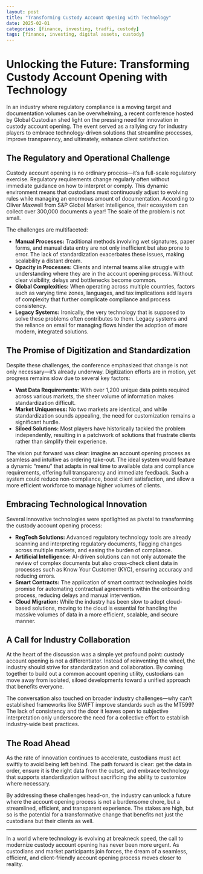 ```yaml
---
layout: post
title: "Transforming Custody Account Opening with Technology"
date: 2025-02-01
categories: [finance, investing, tradfi, custody]
tags: [finance, investing, digital assets, custody]
---
```


# Unlocking the Future: Transforming Custody Account Opening with Technology

In an industry where regulatory compliance is a moving target and documentation volumes can be overwhelming, a recent conference hosted by Global Custodian shed light on the pressing need for innovation in custody account opening. The event served as a rallying cry for industry players to embrace technology-driven solutions that streamline processes, improve transparency, and ultimately, enhance client satisfaction.

## The Regulatory and Operational Challenge

Custody account opening is no ordinary process—it’s a full-scale regulatory exercise. Regulatory requirements change regularly often without immediate guidance on how to interpret or comply. This dynamic environment means that custodians must continuously adjust to evolving rules while managing an enormous amount of documentation. According to Oliver Maxwell from S&P Global Market Intelligence, their ecosystem can collect over 300,000 documents a year! The scale of the problem is not small. 

The challenges are multifaceted:
- **Manual Processes:** Traditional methods involving wet signatures, paper forms, and manual data entry are not only inefficient but also prone to error. The lack of standardization exacerbates these issues, making scalability a distant dream.
- **Opacity in Processes:** Clients and internal teams alike struggle with understanding where they are in the account opening process. Without clear visibility, delays and bottlenecks become common.
- **Global Complexities:** When operating across multiple countries, factors such as varying time zones, languages, and tax implications add layers of complexity that further complicate compliance and process consistency.
- **Legacy Systems:** Ironically, the very technology that is supposed to solve these problems often contributes to them. Legacy systems and the reliance on email for managing flows hinder the adoption of more modern, integrated solutions.

## The Promise of Digitization and Standardization

Despite these challenges, the conference emphasized that change is not only necessary—it’s already underway. Digitization efforts are in motion, yet progress remains slow due to several key factors:
- **Vast Data Requirements:** With over 1,200 unique data points required across various markets, the sheer volume of information makes standardization difficult.
- **Market Uniqueness:** No two markets are identical, and while standardization sounds appealing, the need for customization remains a significant hurdle.
- **Siloed Solutions:** Most players have historically tackled the problem independently, resulting in a patchwork of solutions that frustrate clients rather than simplify their experience.

The vision put forward was clear: imagine an account opening process as seamless and intuitive as ordering take-out. The ideal system would feature a dynamic “menu” that adapts in real time to available data and compliance requirements, offering full transparency and immediate feedback. Such a system could reduce non-compliance, boost client satisfaction, and allow a more efficient workforce to manage higher volumes of clients.

## Embracing Technological Innovation

Several innovative technologies were spotlighted as pivotal to transforming the custody account opening process:
- **RegTech Solutions:** Advanced regulatory technology tools are already scanning and interpreting regulatory documents, flagging changes across multiple markets, and easing the burden of compliance.
- **Artificial Intelligence:** AI-driven solutions can not only automate the review of complex documents but also cross-check client data in processes such as Know Your Customer (KYC), ensuring accuracy and reducing errors.
- **Smart Contracts:** The application of smart contract technologies holds promise for automating contractual agreements within the onboarding process, reducing delays and manual intervention.
- **Cloud Migration:** While the industry has been slow to adopt cloud-based solutions, moving to the cloud is essential for handling the massive volumes of data in a more efficient, scalable, and secure manner.

## A Call for Industry Collaboration

At the heart of the discussion was a simple yet profound point: custody account opening is not a differentiator. Instead of reinventing the wheel, the industry should strive for standardization and collaboration. By coming together to build out a common account opening utility, custodians can move away from isolated, siloed developments toward a unified approach that benefits everyone.

The conversation also touched on broader industry challenges—why can’t established frameworks like SWIFT improve standards such as the MT599? The lack of consistency and the door it leaves open to subjective interpretation only underscore the need for a collective effort to establish industry-wide best practices.

## The Road Ahead

As the rate of innovation continues to accelerate, custodians must act swiftly to avoid being left behind. The path forward is clear: get the data in order, ensure it is the right data from the outset, and embrace technology that supports standardization without sacrificing the ability to customize where necessary.

By addressing these challenges head-on, the industry can unlock a future where the account opening process is not a burdensome chore, but a streamlined, efficient, and transparent experience. The stakes are high, but so is the potential for a transformative change that benefits not just the custodians but their clients as well.

---

In a world where technology is evolving at breakneck speed, the call to modernize custody account opening has never been more urgent. As custodians and market participants join forces, the dream of a seamless, efficient, and client-friendly account opening process moves closer to reality.
